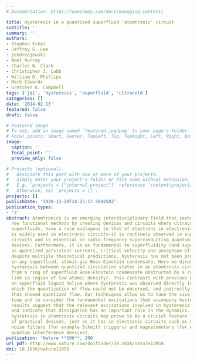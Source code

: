 ```yaml
---
# Documentation: https://wowchemy.com/docs/managing-content/

title: Hysteresis in a quantized superfluid 'atomtronic' circuit
subtitle: ''
summary: ''
authors:
- Stephen Eckel
- Jeffrey G. Lee
- jendrzejewski
- Noel Murray
- Charles W. Clark
- Christopher J. Lobb
- William D. Phillips
- Mark Edwards
- Gretchen K. Campbell
tags: ['jqi', 'hysteresis', 'superfluid', 'ultracold']
categories: []
date: '2014-02-13'
featured: false
draft: false

# Featured image
# To use, add an image named `featured.jpg/png` to your page's folder.
# Focal points: Smart, Center, TopLeft, Top, TopRight, Left, Right, BottomLeft, Bottom, BottomRight.
image:
  caption: ''
  focal_point: ''
  preview_only: false

# Projects (optional).
#   Associate this post with one or more of your projects.
#   Simply enter your project's folder or file name without extension.
#   E.g. `projects = ["internal-project"]` references `content/project/deep-learning/index.md`.
#   Otherwise, set `projects = []`.
projects: []
publishDate: '2020-12-28T14:25:17.594258Z'
publication_types:
- '2'
abstract: Atomtronics is an emerging interdisciplinary field that seeks to develop
  new functional methods by creating devices and circuits where ultracold atoms, often
  superfluids, have a role analogous to that of electrons in electronics. Hysteresis
  is widely used in electronic circuits-it is routinely observed in superconducting
  circuits and is essential in radio-frequency superconducting quantum interference
  devices. Furthermore, it is as fundamental to superfluidity (and superconductivity)
  as quantized persistent currents, critical velocity and Josephson effects. Nevertheless,
  despite multiple theoretical predictions, hysteresis has not been previously observed
  in any superfluid, atomic-gas Bose-Einstein condensate. Here we directly detect
  hysteresis between quantized circulation states in an atomtronic circuit formed
  from a ring of superfluid Bose-Einstein condensate obstructed by a rotating weak
  link (a region of low atomic density). This contrasts with previous experiments
  on superfluid liquid helium where hysteresis was observed directly in systems in
  which the quantization of flow could not be observed, and indirectly in systems
  that showed quantized flow. Our techniques allow us to tune the size of the hysteresis
  loop and to consider the fundamental excitations that accompany hysteresis. The
  results suggest that the relevant excitations involved in hysteresis are vortices,
  and indicate that dissipation has an important role in the dynamics. Controlled
  hysteresis in atomtronic circuits may prove to be a crucial feature for the development
  of practical devices, just as it has in electronic circuits such as memories, digital
  noise filters (for example Schmitt triggers) and magnetometers (for example superconducting
  quantum interference devices).
publication: 'Nature **506**, 200'
url_pdf: http://www.nature.com/doifinder/10.1038/nature12958
doi: 10.1038/nature12958
---
```

